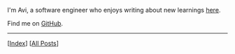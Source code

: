 I'm Avi, a software engineer who enjoys writing about new learnings [here][All Posts].

Find me on [GitHub](https://github.com/gaviral).

---

[[Index]] [[All Posts]]

[All Posts]: ./content/posts/posts.md
[Index]: ./content/index.md
